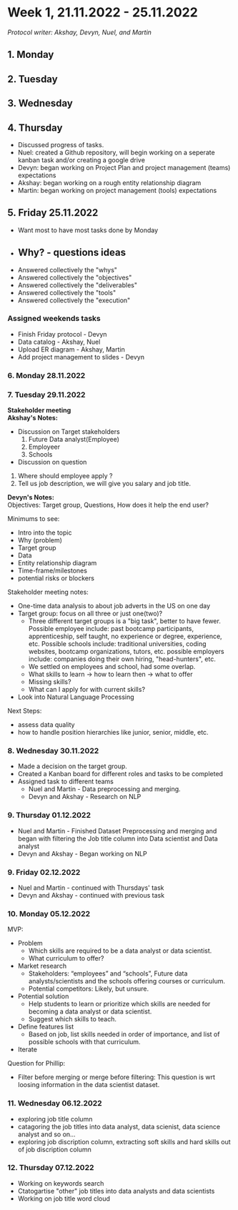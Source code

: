 # **Week 1, 21.11.2022 - 25.11.2022**
_Protocol writer: Akshay, Devyn, Nuel, and Martin_

## **1. Monday**

## **2. Tuesday**

## **3. Wednesday**

## **4. Thursday**
- Discussed progress of tasks. 
- Nuel: created a Github repository, will begin working on a seperate kanban task and/or creating a google drive
- Devyn: began working on Project Plan and project management (teams) expectations
- Akshay: began working on a rough entity relationship diagram
- Martin: began working on project management (tools) expectations

## **5. Friday 25.11.2022**

- Want most to have most tasks done by Monday
- Why? - questions ideas
    - 
- Answered collectively the "whys"
- Answered collectively the "objectives"
- Answered collectively the "deliverables"
- Answered collectively the "tools"
- Answered collectively the "execution"

### Assigned weekends tasks
- Finish Friday protocol - Devyn
- Data catalog - Akshay, Nuel
- Upload ER diagram - Akshay, Martin
- Add project management to slides - Devyn

### **6. Monday 28.11.2022**


### **7. Tuesday 29.11.2022**
**Stakeholder meeting**   
**Akshay's Notes:**  
- Discussion on Target stakeholders
  1. Future Data analyst(Employee)
  2. Employeer
  3. Schools
- Discussion on question 
1. Where should employee apply ?
2. Tell us job description, we will give you salary and job title.

**Devyn's Notes:**  
Objectives: Target group, Questions, How does it help the end user?

Minimums to see:
- Intro into the topic
- Why (problem)
- Target group
- Data
- Entity relationship diagram
- Time-frame/milestones
- potential risks or blockers

Stakeholder meeting notes:
- One-time data analysis to about job adverts in the US on one day
- Target group: focus on all three or just one(two)?
    - Three different target groups is a "big task", better to have fewer.
    Possible employee include: past bootcamp participants, apprenticeship, self taught, no experience or degree, experience, etc.
    Possible schools include: traditional universities, coding websites, bootcamp organizations, tutors, etc.
    possible employers include: companies doing their own hiring, "head-hunters", etc.
    - We settled on employees and school, had some overlap.
    - What skills to learn -> how to learn then -> what to offer
    - Missing skills?
    - What can I apply for with current skills?
- Look into Natural Language Processing 

Next Steps:
- assess data quality
- how to handle position hierarchies like junior, senior, middle, etc.


### **8.  Wednesday 30.11.2022**
- Made a decision on the target group.
- Created a Kanban board for different roles and tasks to be completed
- Assigned task to different teams
    - Nuel and Martin - Data preprocessing and merging.
    - Devyn and Akshay - Research on NLP 

### **9.  Thursday 01.12.2022**
- Nuel and Martin - Finished Dataset Preprocessing and merging and began with filtering the Job title column into Data scientist and Data analyst
- Devyn and Akshay - Began working on NLP
### **9.  Friday 02.12.2022**
- Nuel and Martin - continued with Thursdays' task
- Devyn and Akshay - continued with previous task
### **10.  Monday 05.12.2022**
MVP:
- Problem
    - Which skills are required to be a data analyst or data scientist.
    - What curriculum to offer?
- Market research
    - Stakeholders: “employees” and “schools”, Future data analysts/scientists and the schools offering courses or curriculum. 
    - Potential competitors: Likely, but unsure.
- Potential solution
    - Help students to learn or prioritize which skills are needed for becoming a data analyst or data scientist.
    - Suggest which skills to teach.
- Define features list
    - Based on job, list skills needed in order of importance, and list of possible schools with that curriculum.
- Iterate

Question for Phillip:  
-  Filter before merging or merge before filtering: This question is wrt loosing information in the data scientist dataset.

### **11. Wednesday 06.12.2022**
- exploring job title column 
- catagoring the job titles into data analyst, data scienist, data science analyst and so on...
- exploring job discription column, extracting soft skills and hard skills out of job discription column
### **12. Thursday 07.12.2022**
- Working on keywords search 
- Ctatogartise "other" job titles into data analysts and data scientists
- Working on job title word cloud



